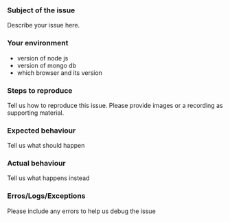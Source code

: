 ### Subject of the issue
Describe your issue here.

### Your environment
* version of node js
* version of mongo db
* which browser and its version

### Steps to reproduce
Tell us how to reproduce this issue. Please provide images or a recording as supporting material.

### Expected behaviour
Tell us what should happen

### Actual behaviour
Tell us what happens instead

### Erros/Logs/Exceptions
Please include any errors to help us debug the issue
